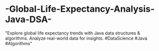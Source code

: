 # -Global-Life-Expectancy-Analysis-Java-DSA-
 "Explore global life expectancy trends with Java data structures &amp; algorithms. Analyze real-world data for insights. #DataScience #Java #Algorithms"
